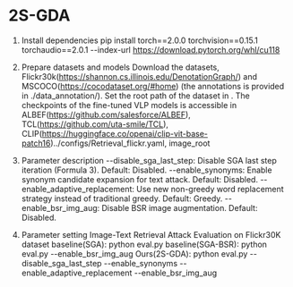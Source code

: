 # 2S-GDA
1. Install dependencies
pip install torch==2.0.0 torchvision==0.15.1 torchaudio==2.0.1 --index-url https://download.pytorch.org/whl/cu118

2. Prepare datasets and models
Download the datasets, Flickr30k(https://shannon.cs.illinois.edu/DenotationGraph/) and MSCOCO(https://cocodataset.org/#home) (the annotations is provided in ./data_annotation/). Set the root path of the dataset in .
The checkpoints of the fine-tuned VLP models is accessible in ALBEF(https://github.com/salesforce/ALBEF), TCL(https://github.com/uta-smile/TCL), CLIP(https://huggingface.co/openai/clip-vit-base-patch16)../configs/Retrieval_flickr.yaml, image_root

3. Parameter description
--disable_sga_last_step: Disable SGA last step iteration (Formula 3). Default: Disabled.
--enable_synonyms: Enable synonym candidate expansion for text attack. Default: Disabled.
--enable_adaptive_replacement: Use new non-greedy word replacement strategy instead of traditional greedy. Default: Greedy.
--enable_bsr_img_aug: Disable BSR image augmentation. Default: Disabled.

4. Parameter setting
Image-Text Retrieval Attack Evaluation on Flickr30K dataset
baseline(SGA):
    python eval.py
baseline(SGA-BSR):
    python eval.py --enable_bsr_img_aug
Ours(2S-GDA):
    python eval.py --disable_sga_last_step --enable_synonyms --enable_adaptive_replacement --enable_bsr_img_aug
